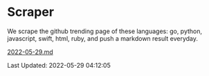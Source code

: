 # Scraper

We scrape the github trending page of these languages: go, python, javascript, swift, html, ruby, and push a markdown result everyday.

[2022-05-29.md](https://github.com/henson/Scraper/blob/master/2022-05-29.md)

Last Updated: 2022-05-29 04:12:05